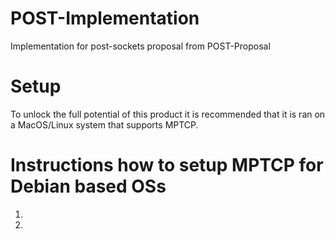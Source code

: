 # POST-Implementation
Implementation for post-sockets proposal from POST-Proposal

# Setup

To unlock the full potential of this product it is recommended that it is ran on a MacOS/Linux system that supports MPTCP.

# Instructions how to setup MPTCP for Debian based OSs

1.
2.
